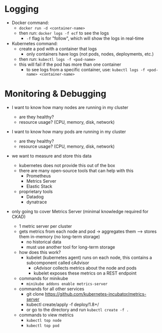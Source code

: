 # Logging
- Docker command:
    - `docker run -d <container-name>`
    - then run: `docker logs -f ecf` to see the logs 
        - `-f` flag is for "follow", which will show the logs in real-time
- Kubernetes command:
    - create a pod with a container that logs
        - only containers have logs (not pods, nodes, deployments, etc.)
    - then run: `kubectl logs -f <pod-name>`
    - this will fail if the pod has more than one container
        - to see logs from a specific container, use: `kubectl logs -f <pod-name> <container-name>`


# Monitoring & Debugging
- I want to know how many nodes are running in my cluster
    - are they healthy?
    - resource usage? (CPU, memory, disk, network)
- I want to know how many pods are running in my cluster
    - are they healthy?
    - resource usage? (CPU, memory, disk, network)

- we want to measure and store this data
    - kubernetes does not provide this out of the box
    - there are many open-source tools that can help with this
        - Prometheus
        - Metrics Server
        - Elastic Stack
    - proprietary tools
        - Datadog
        - dynatrace

- only going to cover Metrics Server (minimal knowledge required for CKAD)
    - 1 metric server per cluster
    - gets metrics from each node and pod -> aggregates them --> stores them in-memory (no long-term storage)
        - no historical data
        - must use another tool for long-term storage
    - how does this work?
        - kubelet (kubernetes agent) runs on each node, this contains a subcomponent called cAdvisor
            - cAdvisor collects metrics about the node and pods
            - kubelet exposes these metrics on a REST endpoint
    - commands for minikube
        - `minikube addons enable metrics-server`
    - commands for all other services
        - git clone https://github.com/kubernetes-incubator/metrics-server
        - kubectl create/apply -f deploy/1.8+/
        - or go to the directory and run `kubectl create -f .`
    - commands to view metrics
        - `kubectl top node`
        - `kubectl top pod`